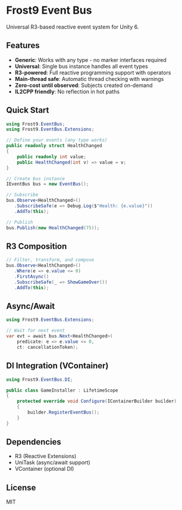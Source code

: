 # Frost9 Event Bus

Universal R3-based reactive event system for Unity 6.

## Features

- **Generic**: Works with any type - no marker interfaces required
- **Universal**: Single bus instance handles all event types  
- **R3-powered**: Full reactive programming support with operators
- **Main-thread safe**: Automatic thread checking with warnings
- **Zero-cost until observed**: Subjects created on-demand
- **IL2CPP friendly**: No reflection in hot paths

## Quick Start

```csharp
using Frost9.EventBus;
using Frost9.EventBus.Extensions;

// Define your events (any type works)
public readonly struct HealthChanged 
{
    public readonly int value;
    public HealthChanged(int v) => value = v;
}

// Create bus instance
IEventBus bus = new EventBus();

// Subscribe
bus.Observe<HealthChanged>()
   .SubscribeSafe(e => Debug.Log($"Health: {e.value}"))
   .AddTo(this);

// Publish
bus.Publish(new HealthChanged(75));
```

## R3 Composition

```csharp
// Filter, transform, and compose
bus.Observe<HealthChanged>()
   .Where(e => e.value <= 0)
   .FirstAsync()
   .SubscribeSafe(_ => ShowGameOver())
   .AddTo(this);
```

## Async/Await

```csharp
using Frost9.EventBus.Extensions;

// Wait for next event
var evt = await bus.Next<HealthChanged>(
    predicate: e => e.value <= 0,
    ct: cancellationToken);
```

## DI Integration (VContainer)

```csharp
using Frost9.EventBus.DI;

public class GameInstaller : LifetimeScope
{
    protected override void Configure(IContainerBuilder builder)
    {
        builder.RegisterEventBus();
    }
}
```

## Dependencies

- R3 (Reactive Extensions)
- UniTask (async/await support)
- VContainer (optional DI)

## License

MIT